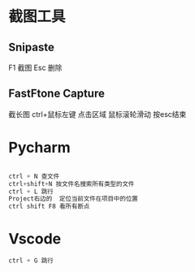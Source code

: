 # 截图工具
## Snipaste
F1 截图 
Esc 删除

## FastFtone Capture
截长图 ctrl+鼠标左键  点击区域  鼠标滚轮滑动 按esc结束

# Pycharm
```python

ctrl + N 查文件
ctrl+shift+N 按文件名搜索所有类型的文件
ctrl + L 跳行
Project右边的  定位当前文件在项目中的位置
ctrl shift F8 看所有断点

```
# Vscode 
```python
ctrl + G 跳行
```


